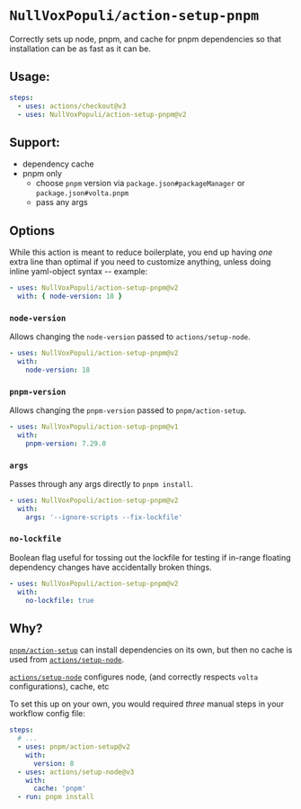 # `NullVoxPopuli/action-setup-pnpm`

Correctly sets up node, pnpm, and cache for pnpm dependencies so that installation can be as fast as it can be.

## Usage:

```yaml
steps:
  - uses: actions/checkout@v3
  - uses: NullVoxPopuli/action-setup-pnpm@v2
```

## Support:

- dependency cache
- pnpm only
  - choose `pnpm` version via `package.json#packageManager` or `package.json#volta.pnpm`
  - pass any args

## Options

While this action is meant to reduce boilerplate,
you end up having _one_ extra line than optimal if you need to customize anything,
unless doing inline yaml-object syntax -- example:

```yaml
- uses: NullVoxPopuli/action-setup-pnpm@v2
  with: { node-version: 18 }
```

### `node-version`

Allows changing the `node-version` passed to `actions/setup-node`.

```yaml
- uses: NullVoxPopuli/action-setup-pnpm@v2
  with:
    node-version: 18
```

### `pnpm-version`

Allows changing the `pnpm-version` passed to `pnpm/action-setup`.

```yaml
- uses: NullVoxPopuli/action-setup-pnpm@v1
  with:
    pnpm-version: 7.29.0
```

### `args`

Passes through any args directly to `pnpm install`.

```yaml
- uses: NullVoxPopuli/action-setup-pnpm@v2
  with:
    args: '--ignore-scripts --fix-lockfile'
```

### `no-lockfile`

Boolean flag useful for tossing out the lockfile for testing if in-range floating dependency changes have accidentally broken things.

```yaml
- uses: NullVoxPopuli/action-setup-pnpm@v2
  with:
    no-lockfile: true
```

## Why?

[`pnpm/action-setup`](https://github.com/pnpm/action-setup/) can install dependencies on its own, but then no cache is used from [`actions/setup-node`](https://github.com/actions/setup-node).

[`actions/setup-node`](https://github.com/actions/setup-node) configures node, (and correctly respects `volta` configurations), cache, etc

To set this up on your own, you would required _three_ manual steps in your workflow config file:

```yaml
steps:
  # ...
  - uses: pnpm/action-setup@v2
    with:
      version: 8
  - uses: actions/setup-node@v3
    with:
      cache: 'pnpm'
  - run: pnpm install
```
